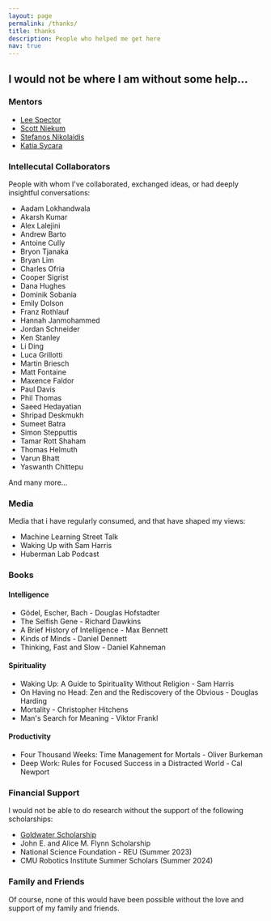 ```yaml
---
layout: page
permalink: /thanks/
title: thanks
description: People who helped me get here
nav: true
---
```


## I would not be where I am without some help...

### Mentors

- [Lee Spector](https://www.amherst.edu/people/facstaff/lspector)
- [Scott Niekum](https://people.cs.umass.edu/~sniekum/) 
- [Stefanos Nikolaidis](https://stefanosnikolaidis.net/)
- [Katia Sycara](https://www.ri.cmu.edu/ri-faculty/katia-sycara/)

### Intellecutal Collaborators

People with whom I've collaborated, exchanged ideas, or had deeply insightful conversations:

- Aadam Lokhandwala
- Akarsh Kumar
- Alex Lalejini
- Andrew Barto
- Antoine Cully
- Bryon Tjanaka
- Bryan Lim
- Charles Ofria
- Cooper Sigrist
- Dana Hughes
- Dominik Sobania
- Emily Dolson
- Franz Rothlauf
- Hannah Janmohammed
- Jordan Schneider
- Ken Stanley
- Li Ding
- Luca Grillotti
- Martin Briesch
- Matt Fontaine
- Maxence Faldor
- Paul Davis
- Phil Thomas
- Saeed Hedayatian
- Shripad Deskmukh
- Sumeet Batra
- Simon Stepputtis
- Tamar Rott Shaham
- Thomas Helmuth
- Varun Bhatt
- Yaswanth Chittepu

And many more...

### Media

Media that i have regularly consumed, and that have shaped my views:

- Machine Learning Street Talk
- Waking Up with Sam Harris
- Huberman Lab Podcast


### Books

#### Intelligence

- Gödel, Escher, Bach - Douglas Hofstadter
- The Selfish Gene - Richard Dawkins
- A Brief History of Intelligence - Max Bennett
- Kinds of Minds - Daniel Dennett
- Thinking, Fast and Slow - Daniel Kahneman

#### Spirituality

- Waking Up: A Guide to Spirituality Without Religion - Sam Harris
- On Having no Head: Zen and the Rediscovery of the Obvious - Douglas Harding
- Mortality - Christopher Hitchens
- Man's Search for Meaning - Viktor Frankl

#### Productivity
- Four Thousand Weeks: Time Management for Mortals - Oliver Burkeman
- Deep Work: Rules for Focused Success in a Distracted World - Cal Newport


### Financial Support

I would not be able to do research without the support of the following scholarships:

- [Goldwater Scholarship](https://goldwaterscholarship.gov)
- John E. and Alice M. Flynn Scholarship
- National Science Foundation - REU (Summer 2023)
- CMU Robotics Institute Summer Scholars (Summer 2024)


### Family and Friends

Of course, none of this would have been possible without the love and support of my family and friends.


